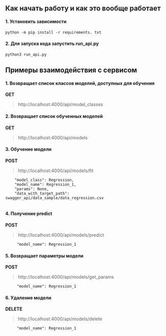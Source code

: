 ##  Как начать работу и как это вообще работает

#### 1. Установить зависимости
```commandline
python -m pip install -r requirements. txt
```
#### 2. Для запуска кода запустить run_api.py
```commandline
python3 run_api.py
```
## Примеры взаимодействия с сервисом

#### 1. Возвращает список классов моделей, доступных для обучения 
**GET**  
> http://localhost:4000/api/model_classes  

#### 2. Возвращает список обученных моделей
**GET**  
> http://localhost:4000/api/models  

#### 3. Обучение модели  
**POST**  
> http://localhost:4000/api/models/fit
> 
```
    "model_class": Regression,    
    "model_name": Regression_1, 
    "params": None,  
    "data_with_target_path": swagger_api/data_sample/data_regression.csv
    
```
 
#### 4. Получение predict 
**POST**  
> http://localhost:4000/api/models/predict  
> 
``` 
     "model_name": Regression_1
```

#### 5. Возвращает параметры модели 
**POST**  
> http://localhost:4000/api/models/get_params 
> 
``` 
     "model_name": Regression_1
```

#### 6. Удаление модели  
**DELETE**  
> http://localhost:4000/api/models/delete  
> 
``` 
     "model_name": Regression_1
```

